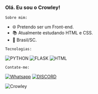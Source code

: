### Olá. Eu sou o Crowley!


<code>Sobre mim:</code>

- 🌐  Pretendo ser um Front-end.
- 📚  Atualmente estudando HTML e CSS.
- :house_with_garden:  Brasil/SC.

<code>Tecnologias:</code>

![PYTHON](https://img.shields.io/badge/Python-3776AB?style=flat-square&logo=python&logoColor=white)
![FLASK ](https://img.shields.io/badge/Flask-000000?style=flat-square&logo=flask&logoColor=white)
![ HTML ](https://img.shields.io/badge/HTML-DC143C?style=flat-square&logo=html&logoColor=white)

<code>Contate-me:</code>

[![Whatsapp](https://img.shields.io/badge/Whatsapp-4CA143?style=flat-square&logo=whatsapp&logoColor=white)](https://api.whatsapp.com/send?phone=5567996968737&text=Olá!)
[![DISCORD ](https://img.shields.io/badge/Discord-7289DA?style=flat-square&logo=discord&logoColor=white)](https://discord.gg/5XMypDufcD)

![ Crowley ](https://github-readme-stats.vercel.app/api?username=Crowley-Dev&theme=vision-friendly-dark&show_icons=true) 
